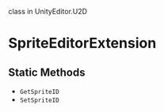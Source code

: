 class in UnityEditor.U2D
# SpriteEditorExtension

## Static Methods
- `GetSpriteID`
- `SetSpriteID`
